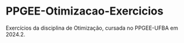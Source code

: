 # PPGEE-Otimizacao-Exercicios
Exercícios da disciplina de Otimização, cursada no PPGEE-UFBA em 2024.2.

